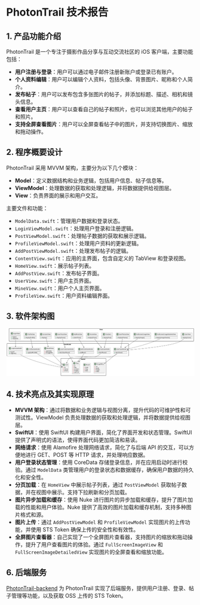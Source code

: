 # PhotonTrail 技术报告

## 1. 产品功能介绍

PhotonTrail 是一个专注于摄影作品分享与互动交流社区的 iOS 客户端，主要功能包括：

- **用户注册与登录**：用户可以通过电子邮件注册新账户或登录已有账户。
- **个人资料编辑**：用户可以编辑个人资料，包括头像、背景图片、昵称和个人简介。
- **发布帖子**：用户可以发布包含多张图片的帖子，并添加标题、描述、相机和镜头信息。
- **查看用户主页**：用户可以查看自己的帖子和照片，也可以浏览其他用户的帖子和照片。
- **支持全屏查看图片**：用户可以全屏查看帖子中的图片，并支持切换图片、缩放和拖动操作。



## 2. 程序概要设计

PhotonTrail 采用 MVVM 架构，主要分为以下几个模块：

- **Model**：定义数据结构和业务逻辑，包括用户信息、帖子信息等。
- **ViewModel**：处理数据的获取和处理逻辑，并将数据提供给视图层。
- **View**：负责界面的展示和用户交互。



主要文件和功能：
- `ModelData.swift`：管理用户数据和登录状态。
- `LoginViewModel.swift`：处理用户登录和注册逻辑。
- `PostViewModel.swift`：处理帖子数据的获取和展示逻辑。
- `ProfileViewModel.swift`：处理用户资料的更新逻辑。
- `AddPostViewModel.swift`：处理发布帖子的逻辑。
- `ContentView.swift`：应用的主界面，包含自定义的 TabView 和登录视图。
- `HomeView.swift`：展示帖子列表。
- `AddPostView.swift`：发布帖子界面。
- `UserView.swift`：用户主页界面。
- `MineView.swift`：用户个人主页界面。
- `ProfileView.swift`：用户资料编辑界面。



## 3. 软件架构图

![MVVM架构图](arch.svg)



## 4. 技术亮点及其实现原理

- **MVVM 架构**：通过将数据和业务逻辑与视图分离，提升代码的可维护性和可测试性。ViewModel 负责处理数据的获取和处理逻辑，并将数据提供给视图层。
- **SwiftUI**：使用 SwiftUI 构建用户界面，简化了界面开发和状态管理。SwiftUI 提供了声明式的语法，使得界面代码更加简洁和易读。
- **网络请求**：使用 Alamofire 处理网络请求，简化了与后端 API 的交互，可以方便地进行 GET、POST 等 HTTP 请求，并处理响应数据。
- **用户登录状态管理**：使用 CoreData 存储登录信息，并在应用启动时进行校验。通过 `ModelData` 类管理用户的登录状态和数据缓存，确保用户数据的持久化和安全性。
- **分页加载**：在 `HomeView` 中展示帖子列表，通过 `PostViewModel` 获取帖子数据，并在视图中展示。支持下拉刷新和分页加载。
- **图片异步加载和缓存**：使用 Nuke 进行图片的异步加载和缓存，提升了图片加载的性能和用户体验。Nuke 提供了高效的图片加载和缓存机制，支持多种图片格式和源。
- **图片上传**：通过 `AddPostViewModel` 和 `ProfileViewModel` 实现图片的上传功能，并使用 STS Token 确保上传的安全性和有效性。
- **全屏图片查看器**：自己实现了一个全屏图片查看器，支持图片的缩放和拖动操作，提升了用户查看图片的体验。通过 `FullScreenImageView` 和 `FullScreenImageDetailedView` 实现图片的全屏查看和缩放功能。



## 6. 后端服务

[PhotonTrail-backend](https://github.com/kkkstra/PhotonTrail-backend) 为 PhotonTrail 实现了后端服务，提供用户注册、登录、帖子管理等功能，以及获取 OSS 上传的 STS Token。